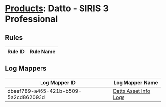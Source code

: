 # [Products](README.md): Datto - SIRIS 3 Professional

## Rules

|Rule ID|Rule Name|
|----|----|


## Log Mappers

|Log Mapper ID|Log Mapper Name|
|----|----|
|dbaef789-a465-421b-b509-5a2cd862093d|[Datto Asset Info Logs](../mappings/dbaef789-a465-421b-b509-5a2cd862093d.md)|


